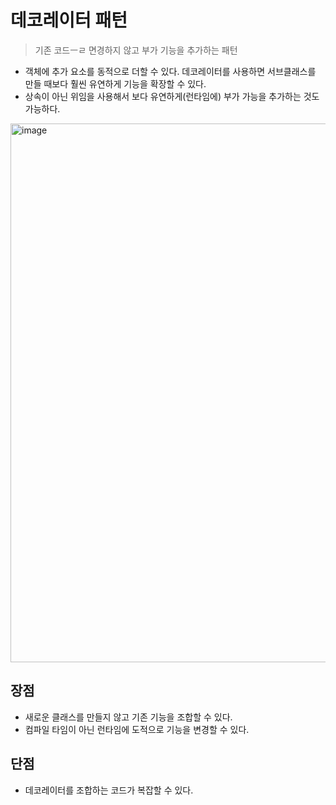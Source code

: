 # 데코레이터 패턴
> 기존 코드ㅡㄹ 면경하지 않고 부가 기능을 추가하는 패턴
- 객체에 추가 요소를 동적으로 더할 수 있다. 데코레이터를 사용하면 서브클래스를 만들 때보다 훨씬 유연하게 기능을 확장할 수 있다.
- 상속이 아닌 위임을 사용해서 보다 유연하게(런타임에) 부가 가능을 추가하는 것도 가능하다.
<img width="862" alt="image" src="https://user-images.githubusercontent.com/63090006/201803933-4a976c19-21b1-4594-b7ac-a5aaf41f6581.png">

## 장점
- 새로운 클래스를 만들지 않고 기존 기능을 조합할 수 있다.
- 컴파일 타임이 아닌 런타임에 도적으로 기능을 변경할 수 있다.

## 단점
- 데코레이터를 조합하는 코드가 복잡할 수 있다.